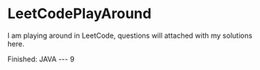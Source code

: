 # LeetCodePlayAround
I am playing around in LeetCode, questions will attached with my solutions here.

Finished: JAVA --- 9
